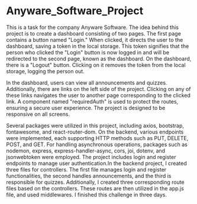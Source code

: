 # Anyware_Software_Project
This is a task for the company Anyware Software.
The idea behind this project is to create a dashboard consisting of two pages. The first page contains a button named "Login." When clicked, it directs the user to the dashboard, saving a token in the local storage. This token signifies that the person who clicked the "Login" button is now logged in and will be redirected to the second page, known as the dashboard. On the dashboard, there is a "Logout" button. Clicking on it removes the token from the local storage, logging the person out.

In the dashboard, users can view all announcements and quizzes. Additionally, there are links on the left side of the project. Clicking on any of these links navigates the user to another page corresponding to the clicked link. A component named "requiredAuth" is used to protect the routes, ensuring a secure user experience. The project is designed to be responsive on all screens.

Several packages were utilized in this project, including axios, bootstrap, fontawesome, and react-router-dom. On the backend, various endpoints were implemented, each supporting HTTP methods such as PUT, DELETE, POST, and GET. For handling asynchronous operations, packages such as nodemon, express, express-handler-async, cors, joi, dotenv, and jsonwebtoken were employed. The project includes login and register endpoints to manage user authentication.In the backend project, I created three files for controllers. The first file manages login and register functionalities, the second handles announcements, and the third is responsible for quizzes. Additionally, I created three corresponding route files based on the controllers. These routes are then utilized in the app.js file, and used middlewares.
I finished this challenge in three days.

